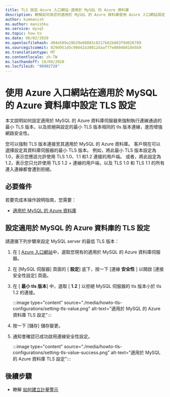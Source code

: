 ```yaml
---
title: TLS 設定-Azure 入口網站-適用於 MySQL 的 Azure 資料庫
description: 瞭解如何為您的適用於 MySQL 的 Azure 資料庫使用 Azure 入口網站設定 TLS 設定
author: kummanish
ms.author: manishku
ms.service: mysql
ms.topic: how-to
ms.date: 06/02/2020
ms.openlocfilehash: d94e589a19b29e68883c0217b62b883f9d026789
ms.sourcegitcommit: 829d951d5c90442a38012daaf77e86046018e5b9
ms.translationtype: MT
ms.contentlocale: zh-TW
ms.lasthandoff: 10/09/2020
ms.locfileid: "90902728"
---
```

# <a name="configuring-tls-settings-in-azure-database-for-mysql-using-azure-portal"></a>使用 Azure 入口網站在適用於 MySQL 的 Azure 資料庫中設定 TLS 設定

本文說明如何設定適用於 MySQL 的 Azure 資料庫伺服器來強制執行連線通過的最小 TLS 版本，以及拒絕與設定的最小 TLS 版本相同的 tls 版本連線，進而增強網路安全性。

您可以強制 TLS 版本連接至其適用於 MySQL 的 Azure 資料庫。 客戶現在可以選擇設定其資料庫伺服器的最小 TLS 版本。 例如，將此最小 TLS 版本設定為1.0，表示您應該允許使用 TLS 1.0、1.1 和1.2 連接的用戶端。 或者，將此設定為1.2，表示您只允許使用 TLS 1.2 + 連線的用戶端，以及 TLS 1.0 和 TLS 1.1 的所有連入連線都會遭到拒絕。

## <a name="prerequisites"></a>必要條件

若要完成本操作說明指南，您需要：

* [適用於 MySQL 的 Azure 資料庫](quickstart-create-mysql-server-database-using-azure-portal.md)

## <a name="set-tls-configurations-for-azure-database-for-mysql"></a>設定適用於 MySQL 的 Azure 資料庫的 TLS 設定

請遵循下列步驟來設定 MySQL server 的最低 TLS 版本：

1. 在 [ [Azure 入口網站](https://portal.azure.com/)中，選取您現有的適用於 MySQL 的 Azure 資料庫伺服器。

1. 在 [MySQL 伺服器] 頁面的 [ **設定**] 底下，按一下 [連線 **安全性** ] 以開啟 [連接安全性設定] 頁面。

1. 在 [ **最小 tls 版本**] 中，選取 [ **1.2** ] 以拒絕 MySQL 伺服器的 tls 版本小於 tls 1.2 的連接。

    :::image type="content" source="./media/howto-tls-configurations/setting-tls-value.png" alt-text="適用於 MySQL 的 Azure 資料庫 TLS 設定":::

1. 按一下 [儲存] 儲存變更。

1. 通知會確認已成功啟用連線安全性設定。

    :::image type="content" source="./media/howto-tls-configurations/setting-tls-value-success.png" alt-text="適用於 MySQL 的 Azure 資料庫 TLS 設定":::

## <a name="next-steps"></a>後續步驟

- 瞭解 [如何建立計量警示](howto-alert-on-metric.md)